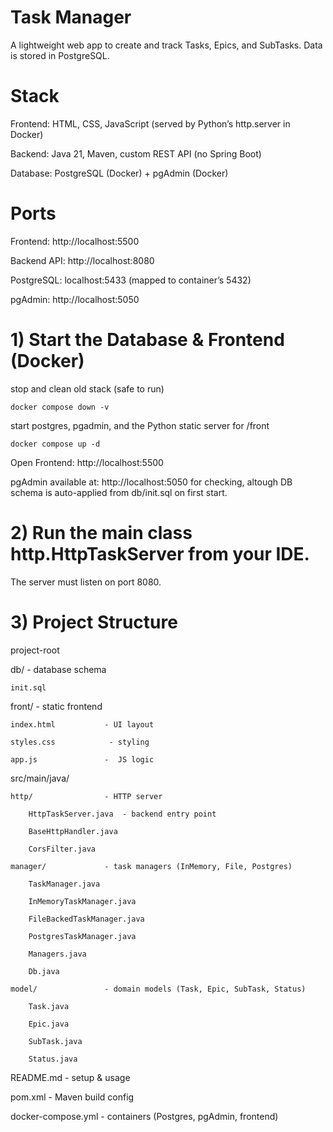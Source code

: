 # Task Manager

A lightweight web app to create and track Tasks, Epics, and SubTasks. Data is stored in PostgreSQL.

# Stack

Frontend: HTML, CSS, JavaScript (served by Python’s http.server in Docker)

Backend: Java 21, Maven, custom REST API (no Spring Boot)

Database: PostgreSQL (Docker) + pgAdmin (Docker)


# Ports

Frontend: http://localhost:5500

Backend API: http://localhost:8080

PostgreSQL: localhost:5433 (mapped to container’s 5432)

pgAdmin: http://localhost:5050


# 1) Start the Database & Frontend (Docker)

stop and clean old stack (safe to run)

`docker compose down -v`

start postgres, pgadmin, and the Python static server for /front

`docker compose up -d`


Open Frontend: http://localhost:5500

pgAdmin available at: http://localhost:5050 for checking, altough DB schema is auto-applied from db/init.sql on first start.

# 2) Run the main class http.HttpTaskServer from your IDE.
The server must listen on port 8080.

# 3) Project Structure

project-root

  
  db/                    - database schema
  
    init.sql
    
  front/                 - static frontend
  
    index.html           - UI layout
    
    styles.css            - styling
    
    app.js               -  JS logic
    
  src/main/java/
  
    http/                - HTTP server
    
        HttpTaskServer.java  - backend entry point
        
        BaseHttpHandler.java 
        
        CorsFilter.java     
        
    manager/             - task managers (InMemory, File, Postgres)
    
        TaskManager.java         
        
        InMemoryTaskManager.java 
        
        FileBackedTaskManager.java 
        
        PostgresTaskManager.java  
        
        Managers.java          
        
        Db.java   
        
    model/               - domain models (Task, Epic, SubTask, Status)
    
        Task.java     
        
        Epic.java    
        
        SubTask.java   
        
        Status.java 
        
  README.md              - setup & usage
  
  pom.xml                - Maven build config

  docker-compose.yml    - containers (Postgres, pgAdmin, frontend)






